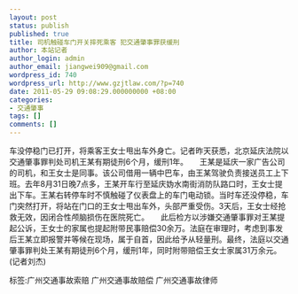 ```yaml
---
layout: post
status: publish
published: true
title: 司机触碰车门开关摔死乘客 犯交通肇事罪获缓刑
author: 本站记者
author_login: admin
author_email: jiangwei909@gmail.com
wordpress_id: 740
wordpress_url: http://www.gzjtlaw.com/?p=740
date: 2011-05-29 09:08:29.000000000 +08:00
categories:
- 交通肇事
tags: []
comments: []
---
```

车没停稳门已打开，将乘客王女士甩出车外身亡。记者昨天获悉，北京延庆法院以交通肇事罪判处司机王某有期徒刑6个月，缓刑1年。　　王某是延庆一家广告公司的司机，和王女士是同事。该公司借用一辆中巴车，由王某驾驶负责接送员工上下班。去年8月31日晚7点多，王某开车行至延庆妫水南街消防队路口时，王女士提出下车。王某右转停车时不慎触碰了仪表盘上的车门电动锁。当时车还没停稳，车门突然打开，将站在门口的王女士甩出车外，头部严重受伤。3天后，王女士经抢救无效，因闭合性颅脑损伤在医院死亡。　　此后检方以涉嫌交通肇事罪对王某提起公诉，王女士的家属也提起附带民事赔偿30余万。法庭在审理时，考虑到事发后王某立即报警并等候在现场，属于自首，因此给予从轻量刑。最终，法庭以交通肇事罪判处王某有期徒刑6个月，缓刑1年，同时附带赔偿王女士家属31万余元。(记者刘杰)标签:广州交通事故索赔 广州交通事故赔偿 广州交通事故律师

